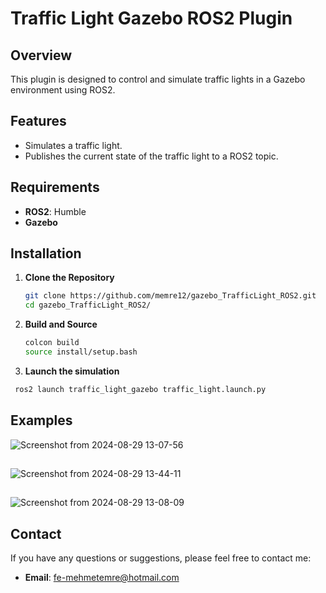 # Traffic Light Gazebo ROS2 Plugin

## Overview

This plugin is designed to control and simulate traffic lights in a Gazebo environment using ROS2. 

## Features

- Simulates a traffic light.
- Publishes the current state of the traffic light to a ROS2 topic.



## Requirements

- **ROS2**: Humble
- **Gazebo**

## Installation

1. **Clone the Repository**

   ```bash
   git clone https://github.com/memre12/gazebo_TrafficLight_ROS2.git
   cd gazebo_TrafficLight_ROS2/
   ```

2. **Build and Source**
   ```bash
   colcon build
   source install/setup.bash
   ```


3. **Launch the simulation**
  ```bash
   ros2 launch traffic_light_gazebo traffic_light.launch.py 
  ```

## Examples

![Screenshot from 2024-08-29 13-07-56](https://github.com/user-attachments/assets/5a8f8d4e-3b1c-4e14-b4c0-4d9d28b8354f)

##
![Screenshot from 2024-08-29 13-44-11](https://github.com/user-attachments/assets/1335d04a-b3a6-4f40-a378-3a279296990f)


##
![Screenshot from 2024-08-29 13-08-09](https://github.com/user-attachments/assets/917abe73-817f-4bc9-98b5-8c8d8f6152b9)


## Contact

If you have any questions or suggestions, please feel free to contact me:

- **Email**: [fe-mehmetemre@hotmail.com](fe-mehmetemre@hotmail.com)
